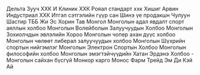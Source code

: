 Дельта Зууч ХХК
И Клиник ХХК
Рояал стандарт ххк
Хишиг Арвин Индустриал ХХК
Итгэл сэтгэлийн гүүр сан
Шинэ үе продакшн
Чулуун Шастир ТББ
Жи Эс Хорин Тав Монгол
Монголын адал явдалт спорт аяллын холбоо
Монголын Волейболын Залуучуудын Холбоо
Монголын Зохиолчдын эвлэлийн Хороо
Монголын чопер ахан дүүс холбоо
Монголын чөлөөт либерал залуучуудын холбоо
Монголын Шүхрийн спортын нийгэмлэг
Монголын Электрон Спортын Холбоо
Монголын философийн холбоо
Монголын эмэгтэйчүүдийн Хатан Эрдэнэ Холбоо - Монголын сайхан бүсгүй
Монкор карго
Монос Фарм Трейд
Эм Ди Кэй Ай


